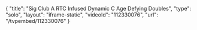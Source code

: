 {
    "title": "Sig Club A RTC Infused Dynamic C Age Defying Doubles",
    "type": "solo",
    "layout": "iframe-static",
    "videoId": "112330076",
    "url": "\/tvpembed\/112330076"
}